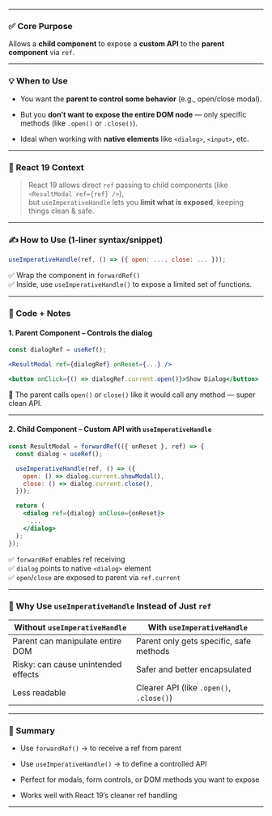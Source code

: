 
---

### ✅ **Core Purpose**

Allows a **child component** to expose a **custom API** to the **parent component** via `ref`.

---

### 💡 When to Use

- You want the **parent to control some behavior** (e.g., open/close modal).
    
- But you **don’t want to expose the entire DOM node** — only specific methods (like `.open()` or `.close()`).
    
- Ideal when working with **native elements** like `<dialog>`, `<input>`, etc.
    

---

### 🔄 React 19 Context

> React 19 allows direct `ref` passing to child components (like `<ResultModal ref={ref} />`),  
> but `useImperativeHandle` lets you **limit what is exposed**, keeping things clean & safe.

---

### ✍️ How to Use (1-liner syntax/snippet)

```js
useImperativeHandle(ref, () => ({ open: ..., close: ... }));
```

✅ Wrap the component in `forwardRef()`  
✅ Inside, use `useImperativeHandle()` to expose a limited set of functions.

---

### 🔧 Code + Notes

#### **1. Parent Component – Controls the dialog**

```jsx
const dialogRef = useRef();

<ResultModal ref={dialogRef} onReset={...} />

<button onClick={() => dialogRef.current.open()}>Show Dialog</button>
```

📌 The parent calls `open()` or `close()` like it would call any method — super clean API.

---

#### **2. Child Component – Custom API with `useImperativeHandle`**

```jsx
const ResultModal = forwardRef(({ onReset }, ref) => {
  const dialog = useRef();

  useImperativeHandle(ref, () => ({
    open: () => dialog.current.showModal(),
    close: () => dialog.current.close(),
  }));

  return (
    <dialog ref={dialog} onClose={onReset}>
      ...
    </dialog>
  );
});
```

✅ `forwardRef` enables ref receiving  
✅ `dialog` points to native `<dialog>` element  
✅ `open`/`close` are exposed to parent via `ref.current`

---

### 🧠 Why Use `useImperativeHandle` Instead of Just `ref`

|Without `useImperativeHandle`|With `useImperativeHandle`|
|---|---|
|Parent can manipulate entire DOM|Parent only gets specific, safe methods|
|Risky: can cause unintended effects|Safer and better encapsulated|
|Less readable|Clearer API (like `.open()`, `.close()`)|

---

### 🔑 Summary

- Use `forwardRef()` → to receive a ref from parent
    
- Use `useImperativeHandle()` → to define a controlled API
    
- Perfect for modals, form controls, or DOM methods you want to expose
    
- Works well with React 19’s cleaner ref handling
    

---


